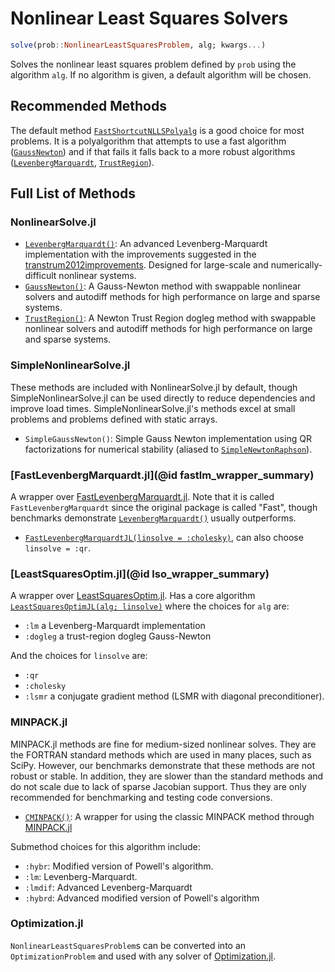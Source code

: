 # Nonlinear Least Squares Solvers

```julia
solve(prob::NonlinearLeastSquaresProblem, alg; kwargs...)
```

Solves the nonlinear least squares problem defined by `prob` using the algorithm
`alg`. If no algorithm is given, a default algorithm will be chosen.

## Recommended Methods

The default method [`FastShortcutNLLSPolyalg`](@ref) is a good choice for most problems. It
is a polyalgorithm that attempts to use a fast algorithm ([`GaussNewton`](@ref)) and if that
fails it falls back to a more robust algorithms ([`LevenbergMarquardt`](@ref),
[`TrustRegion`](@ref)).

## Full List of Methods

### NonlinearSolve.jl

  - [`LevenbergMarquardt()`](@ref): An advanced Levenberg-Marquardt implementation with the
    improvements suggested in the [transtrum2012improvements](@citet). Designed for
    large-scale and numerically-difficult nonlinear systems.
  - [`GaussNewton()`](@ref): A Gauss-Newton method with swappable nonlinear solvers and
    autodiff methods for high performance on large and sparse systems.
  - [`TrustRegion()`](@ref): A Newton Trust Region dogleg method with swappable nonlinear
    solvers and autodiff methods for high performance on large and sparse systems.

### SimpleNonlinearSolve.jl

These methods are included with NonlinearSolve.jl by default, though SimpleNonlinearSolve.jl
can be used  directly to reduce dependencies and improve load times.
SimpleNonlinearSolve.jl's methods excel at small problems and problems defined with static
arrays.

  - `SimpleGaussNewton()`: Simple Gauss Newton implementation using QR factorizations for
    numerical stability (aliased to [`SimpleNewtonRaphson`](@ref)).

### [FastLevenbergMarquardt.jl](@id fastlm_wrapper_summary)

A wrapper over
[FastLevenbergMarquardt.jl](https://github.com/kamesy/FastLevenbergMarquardt.jl). Note that
it is called `FastLevenbergMarquardt` since the original package is called "Fast", though
benchmarks demonstrate [`LevenbergMarquardt()`](@ref) usually outperforms.

  - [`FastLevenbergMarquardtJL(linsolve = :cholesky)`](@ref), can also choose
    `linsolve = :qr`.

### [LeastSquaresOptim.jl](@id lso_wrapper_summary)

A wrapper over
[LeastSquaresOptim.jl](https://github.com/matthieugomez/LeastSquaresOptim.jl). Has a core
algorithm [`LeastSquaresOptimJL(alg; linsolve)`](@ref) where the choices for `alg` are:

  - `:lm` a Levenberg-Marquardt implementation
  - `:dogleg` a trust-region dogleg Gauss-Newton

And the choices for `linsolve` are:

  - `:qr`
  - `:cholesky`
  - `:lsmr` a conjugate gradient method (LSMR with diagonal preconditioner).

### MINPACK.jl

MINPACK.jl methods are fine for medium-sized nonlinear solves. They are the FORTRAN
standard methods which are used in many places, such as SciPy. However, our benchmarks
demonstrate that these methods are not robust or stable. In addition, they are slower
than the standard methods and do not scale due to lack of sparse Jacobian support.
Thus they are only recommended for benchmarking and testing code conversions.

  - [`CMINPACK()`](@ref): A wrapper for using the classic MINPACK method through
    [MINPACK.jl](https://github.com/sglyon/MINPACK.jl)

Submethod choices for this algorithm include:

  - `:hybr`: Modified version of Powell's algorithm.
  - `:lm`: Levenberg-Marquardt.
  - `:lmdif`: Advanced Levenberg-Marquardt
  - `:hybrd`: Advanced modified version of Powell's algorithm

### Optimization.jl

`NonlinearLeastSquaresProblem`s can be converted into an `OptimizationProblem`  and used
with any solver of [Optimization.jl](https://github.com/SciML/Optimization.jl).
